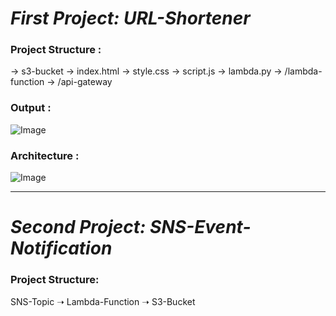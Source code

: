 # *First Project: URL-Shortener*

### Project Structure :
 → s3-bucket  → index.html  → style.css  → script.js  → lambda.py  → /lambda-function  → /api-gateway  

### Output :
![Image](https://github.com/user-attachments/assets/bd45a6ae-d998-4b51-9702-7f6f852b64dc)
### Architecture :
![Image](https://github.com/user-attachments/assets/befa34e5-606d-4de8-8892-25386d8f3075)

_________________________________________________________________________________________________

# *Second Project: SNS-Event-Notification*

### Project Structure:
SNS-Topic ➝ Lambda-Function ➝ S3-Bucket


